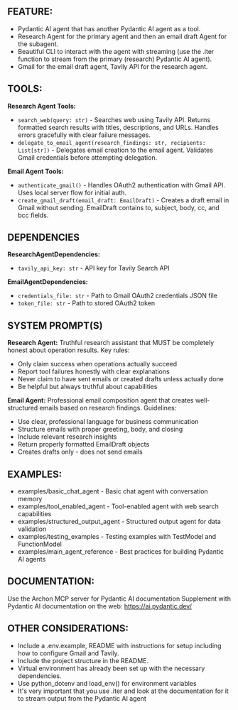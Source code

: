 ## FEATURE:

- Pydantic AI agent that has another Pydantic AI agent as a tool.
- Research Agent for the primary agent and then an email draft Agent for the subagent.
- Beautiful CLI to interact with the agent with streaming (use the .iter function to stream from the primary (research) Pydantic AI agent).
- Gmail for the email draft agent, Tavily API for the research agent.

## TOOLS:

**Research Agent Tools:**
- `search_web(query: str)` - Searches web using Tavily API. Returns formatted search results with titles, descriptions, and URLs. Handles errors gracefully with clear failure messages.
- `delegate_to_email_agent(research_findings: str, recipients: List[str])` - Delegates email creation to the email agent. Validates Gmail credentials before attempting delegation.

**Email Agent Tools:**
- `authenticate_gmail()` - Handles OAuth2 authentication with Gmail API. Uses local server flow for initial auth.
- `create_gmail_draft(email_draft: EmailDraft)` - Creates a draft email in Gmail without sending. EmailDraft contains to, subject, body, cc, and bcc fields.

## DEPENDENCIES

**ResearchAgentDependencies:**
- `tavily_api_key: str` - API key for Tavily Search API

**EmailAgentDependencies:**
- `credentials_file: str` - Path to Gmail OAuth2 credentials JSON file
- `token_file: str` - Path to stored OAuth2 token

## SYSTEM PROMPT(S)

**Research Agent:**
Truthful research assistant that MUST be completely honest about operation results. Key rules:
- Only claim success when operations actually succeed
- Report tool failures honestly with clear explanations
- Never claim to have sent emails or created drafts unless actually done
- Be helpful but always truthful about capabilities

**Email Agent:**
Professional email composition agent that creates well-structured emails based on research findings. Guidelines:
- Use clear, professional language for business communication
- Structure emails with proper greeting, body, and closing
- Include relevant research insights
- Return properly formatted EmailDraft objects
- Creates drafts only - does not send emails

## EXAMPLES:

- examples/basic_chat_agent - Basic chat agent with conversation memory
- examples/tool_enabled_agent - Tool-enabled agent with web search capabilities  
- examples/structured_output_agent - Structured output agent for data validation
- examples/testing_examples - Testing examples with TestModel and FunctionModel
- examples/main_agent_reference - Best practices for building Pydantic AI agents

## DOCUMENTATION:

Use the Archon MCP server for Pydantic AI documentation
Supplement with Pydantic AI documentation on the web: https://ai.pydantic.dev/

## OTHER CONSIDERATIONS:

- Include a .env.example, README with instructions for setup including how to configure Gmail and Tavily.
- Include the project structure in the README.
- Virtual environment has already been set up with the necessary dependencies.
- Use python_dotenv and load_env() for environment variables
- It's very important that you use .iter and look at the documentation for it to stream output from the Pydantic AI agent
